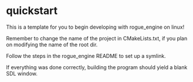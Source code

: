 # quickstart
This is a template for you to begin developing with rogue_engine on linux!

Remember to change the name of the project in CMakeLists.txt, if you plan on modifying the name of the root dir.

Follow the steps in the rogue_engine README to set up a symlink.

If everything was done correctly, building the program should yield a blank SDL window.
